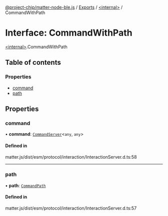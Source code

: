 [@project-chip/matter-node-ble.js](../README.md) / [Exports](../modules.md) / [\<internal\>](../modules/internal_.md) / CommandWithPath

# Interface: CommandWithPath

[\<internal\>](../modules/internal_.md).CommandWithPath

## Table of contents

### Properties

- [command](internal_.CommandWithPath.md#command)
- [path](internal_.CommandWithPath.md#path)

## Properties

### command

• **command**: [`CommandServer`](../classes/internal_.CommandServer.md)\<`any`, `any`\>

#### Defined in

matter.js/dist/esm/protocol/interaction/InteractionServer.d.ts:58

___

### path

• **path**: [`CommandPath`](internal_.CommandPath.md)

#### Defined in

matter.js/dist/esm/protocol/interaction/InteractionServer.d.ts:57
